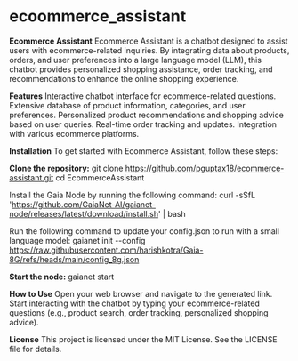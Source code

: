# ecoommerce_assistant
**Ecommerce Assistant**
Ecommerce Assistant is a chatbot designed to assist users with ecommerce-related inquiries. By integrating data about products, orders, and user preferences into a large language model (LLM), this chatbot provides personalized shopping assistance, order tracking, and recommendations to enhance the online shopping experience.

**Features**
Interactive chatbot interface for ecommerce-related questions.
Extensive database of product information, categories, and user preferences.
Personalized product recommendations and shopping advice based on user queries.
Real-time order tracking and updates.
Integration with various ecommerce platforms.

**Installation**
To get started with Ecommerce Assistant, follow these steps:

**Clone the repository:**
git clone https://github.com/pguptax18/ecommerce-assistant.git
cd EcommerceAssistant

Install the Gaia Node by running the following command:
curl -sSfL 'https://github.com/GaiaNet-AI/gaianet-node/releases/latest/download/install.sh' | bash

Run the following command to update your config.json to run with a small language model:
gaianet init --config https://raw.githubusercontent.com/harishkotra/Gaia-8G/refs/heads/main/config_8g.json

**Start the node:**
gaianet start

**How to Use**
Open your web browser and navigate to the generated link.
Start interacting with the chatbot by typing your ecommerce-related questions (e.g., product search, order tracking, personalized shopping advice).

**License**
This project is licensed under the MIT License. See the LICENSE file for details.

